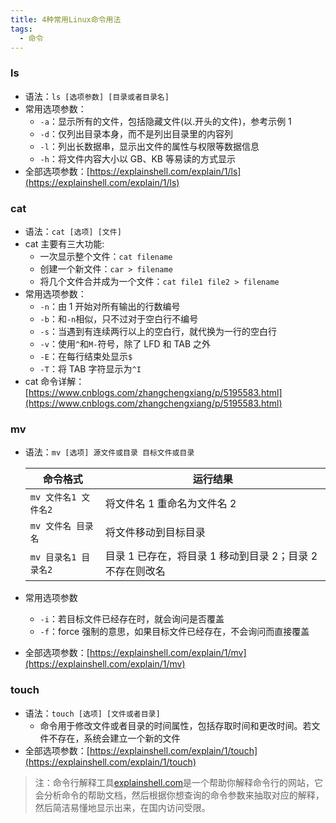 ```yaml
---
title: 4种常用Linux命令用法
tags:
  - 命令
---
```


### ls

- 语法：`ls [选项参数] [目录或者目录名]`
- 常用选项参数：
  - `-a`：显示所有的文件，包括隐藏文件(以.开头的文件)，参考示例 1
  - `-d`：仅列出目录本身，而不是列出目录里的内容列
  - `-l`：列出长数据串，显示出文件的属性与权限等数据信息
  - `-h`：将文件内容大小以 GB、KB 等易读的方式显示
- 全部选项参数：[https://explainshell.com/explain/1/ls](https://explainshell.com/explain/1/ls)

<!-- more -->

### cat

- 语法：`cat [选项] [文件]`
- cat 主要有三大功能:
  - 一次显示整个文件：`cat filename`
  - 创建一个新文件：`car > filename`
  - 将几个文件合并成为一个文件：`cat file1 file2 > filename`
- 常用选项参数：
  - `-n`：由 1 开始对所有输出的行数编号
  - `-b`：和`-n`相似，只不过对于空白行不编号
  - `-s`：当遇到有连续两行以上的空白行，就代换为一行的空白行
  - `-v`：使用`^`和`M-`符号，除了 LFD 和 TAB 之外
  - `-E`：在每行结束处显示`$`
  - `-T`：将 TAB 字符显示为`^I`
- cat 命令详解：[https://www.cnblogs.com/zhangchengxiang/p/5195583.html](https://www.cnblogs.com/zhangchengxiang/p/5195583.html)

### mv

- 语法：`mv [选项] 源文件或目录 目标文件或目录`

  | 命令格式             | 运行结果                                                  |
  | -------------------- | --------------------------------------------------------- |
  | `mv 文件名1 文件名2` | 将文件名 1 重命名为文件名 2                               |
  | `mv 文件名 目录名`   | 将文件移动到目标目录                                      |
  | `mv 目录名1 目录名2` | 目录 1 已存在，将目录 1 移动到目录 2；目录 2 不存在则改名 |

- 常用选项参数
  - `-i`：若目标文件已经存在时，就会询问是否覆盖
  - `-f`：force 强制的意思，如果目标文件已经存在，不会询问而直接覆盖
- 全部选项参数：[https://explainshell.com/explain/1/mv](https://explainshell.com/explain/1/mv)

### touch

- 语法：`touch [选项] [文件或者目录]`
  - 命令用于修改文件或者目录的时间属性，包括存取时间和更改时间。若文件不存在，系统会建立一个新的文件
- 全部选项参数：[https://explainshell.com/explain/1/touch](https://explainshell.com/explain/1/touch)

> 注：命令行解释工具[explainshell.com](explainshell.com)是一个帮助你解释命令行的网站，它会分析命令的帮助文档，然后根据你想查询的命令参数来抽取对应的解释，然后简洁易懂地显示出来，在国内访问受限。
